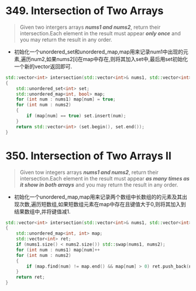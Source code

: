 # 349. Intersection of Two Arrays

> Given two intergers arrays ***nums1 and nums2***, return their 
> intersection.Each element in the result must appear ***only once*** and you may return the result in any order.


- 初始化一个unordered_set和unordered_map,map用来记录num1中出现的元素,遍历num2,如果nums2[i]在map中存在,则将其加入set中,最后用set初始化一个新的vector返回即可.

```C++
std::vector<int> intersection(std::vector<int>& nums1, std::vector<int>& nums2)
{
    std::unordered_set<int> set;
    std::unordered_map<int, bool> map;
    for (int num : nums1) map[num] = true;
    for (int num : nums2)
    {
        if (map[num] == true) set.insert(num);
    }
    return std::vector<int> (set.begin(), set.end());
}

```
# 350. Intersection of Two Arrays II

> Given tow integers arrays ***nums1 and nums2***, return their 
> intersection.Each element in the result must appear ***as many times
> as it show in both arrays*** and you may return the result in any order.

- 初始化一个unordered_map,map用来记录两个数组中长数组的的元素及其出现次数,遍历短数组,如果短数组元素在map中存在且键值大于$0$,则将其加入到结果数组中,并将键值减$1$.

```C++
std::vector<int> intersection(std::vector<int>& nums1, std::vector<int>& nums2)
{
    std::unordered_map<int, int> map;
    std::vector<int> ret;
    if (nums1.size() < nums2.size()) std::swap(nums1, nums2);
    for (int num : nums1) map[num]++
    for (int num : nums2)
    {
        if (map.find(num) != map.end() && map[num] > 0) ret.push_back(num);
    }
    return ret;
}

```
